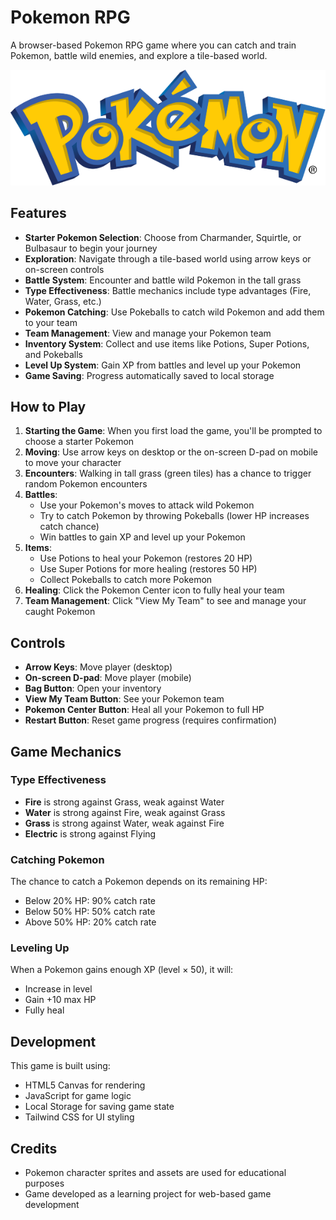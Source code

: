 # Pokemon RPG

A browser-based Pokemon RPG game where you can catch and train Pokemon, battle wild enemies, and explore a tile-based world.

![Pokemon RPG](assets/logo.png)

## Features

- **Starter Pokemon Selection**: Choose from Charmander, Squirtle, or Bulbasaur to begin your journey
- **Exploration**: Navigate through a tile-based world using arrow keys or on-screen controls
- **Battle System**: Encounter and battle wild Pokemon in the tall grass
- **Type Effectiveness**: Battle mechanics include type advantages (Fire, Water, Grass, etc.)
- **Pokemon Catching**: Use Pokeballs to catch wild Pokemon and add them to your team
- **Team Management**: View and manage your Pokemon team
- **Inventory System**: Collect and use items like Potions, Super Potions, and Pokeballs
- **Level Up System**: Gain XP from battles and level up your Pokemon
- **Game Saving**: Progress automatically saved to local storage

## How to Play

1. **Starting the Game**: When you first load the game, you'll be prompted to choose a starter Pokemon
2. **Moving**: Use arrow keys on desktop or the on-screen D-pad on mobile to move your character
3. **Encounters**: Walking in tall grass (green tiles) has a chance to trigger random Pokemon encounters
4. **Battles**:
   - Use your Pokemon's moves to attack wild Pokemon
   - Try to catch Pokemon by throwing Pokeballs (lower HP increases catch chance)
   - Win battles to gain XP and level up your Pokemon
5. **Items**:
   - Use Potions to heal your Pokemon (restores 20 HP)
   - Use Super Potions for more healing (restores 50 HP)
   - Collect Pokeballs to catch more Pokemon
6. **Healing**: Click the Pokemon Center icon to fully heal your team
7. **Team Management**: Click "View My Team" to see and manage your caught Pokemon

## Controls

- **Arrow Keys**: Move player (desktop)
- **On-screen D-pad**: Move player (mobile)
- **Bag Button**: Open your inventory
- **View My Team Button**: See your Pokemon team
- **Pokemon Center Button**: Heal all your Pokemon to full HP
- **Restart Button**: Reset game progress (requires confirmation)

## Game Mechanics

### Type Effectiveness

- **Fire** is strong against Grass, weak against Water
- **Water** is strong against Fire, weak against Grass
- **Grass** is strong against Water, weak against Fire
- **Electric** is strong against Flying

### Catching Pokemon

The chance to catch a Pokemon depends on its remaining HP:

- Below 20% HP: 90% catch rate
- Below 50% HP: 50% catch rate
- Above 50% HP: 20% catch rate

### Leveling Up

When a Pokemon gains enough XP (level × 50), it will:

- Increase in level
- Gain +10 max HP
- Fully heal

## Development

This game is built using:

- HTML5 Canvas for rendering
- JavaScript for game logic
- Local Storage for saving game state
- Tailwind CSS for UI styling

## Credits

- Pokemon character sprites and assets are used for educational purposes
- Game developed as a learning project for web-based game development
